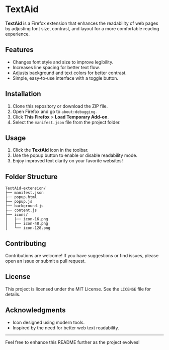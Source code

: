 # TextAid 

**TextAid** is a Firefox extension that enhances the readability of web pages by adjusting font size, contrast, and layout for a more comfortable reading experience.

## Features
- Changes font style and size to improve legibility.
- Increases line spacing for better text flow.
- Adjusts background and text colors for better contrast.
- Simple, easy-to-use interface with a toggle button.

## Installation
1. Clone this repository or download the ZIP file.
2. Open Firefox and go to `about:debugging`.
3. Click **This Firefox** > **Load Temporary Add-on**.
4. Select the `manifest.json` file from the project folder.

## Usage
1. Click the **TextAid** icon in the toolbar.
2. Use the popup button to enable or disable readability mode.
3. Enjoy improved text clarity on your favorite websites!

## Folder Structure
```
TextAid-extension/
├── manifest.json
├── popup.html
├── popup.js
├── background.js
├── content.js
├── icons/
│   ├── icon-16.png
│   ├── icon-48.png
│   └── icon-128.png
```

## Contributing
Contributions are welcome! If you have suggestions or find issues, please open an issue or submit a pull request.

## License
This project is licensed under the MIT License. See the `LICENSE` file for details.

## Acknowledgments
- Icon designed using modern tools.
- Inspired by the need for better web text readability.

---
Feel free to enhance this README further as the project evolves!
